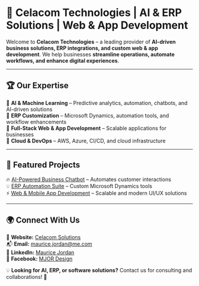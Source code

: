# 🚀 Celacom Technologies | AI & ERP Solutions | Web & App Development

Welcome to **Celacom Technologies** – a leading provider of **AI-driven business solutions, ERP integrations, and custom web & app development**. We help businesses **streamline operations, automate workflows, and enhance digital experiences**.

---

## 🏆 Our Expertise
🔹 **AI & Machine Learning** – Predictive analytics, automation, chatbots, and AI-driven solutions  
🔹 **ERP Customization** – Microsoft Dynamics, automation tools, and workflow enhancements  
🔹 **Full-Stack Web & App Development** – Scalable applications for businesses  
🔹 **Cloud & DevOps** – AWS, Azure, CI/CD, and cloud infrastructure  

---

## 📌 Featured Projects
🔥 [AI-Powered Business Chatbot](https://github.com/celacomtech/ai-chatbot) – Automates customer interactions  
💡 [ERP Automation Suite](https://github.com/celacomtech/erp-automation) – Custom Microsoft Dynamics tools  
⚡ [Web & Mobile App Development](https://github.com/celacomtech/web-apps) – Scalable and modern UI/UX solutions  

---

## 🌍 Connect With Us
📡 **Website:** [Celacom Solutions](https://www.celacom.solutions/)  
📬 **Email:** [maurice.jordan@me.com](mailto:maurice.jordan@me.com)  
🔗 **LinkedIn:** [Maurice Jordan](https://www.linkedin.com/in/thesmashcoder)  
📣 **Facebook:** [MJOR Design](https://www.facebook.com/mjordesign)  

💡 **Looking for AI, ERP, or software solutions?** Contact us for consulting and collaborations! 🚀  
